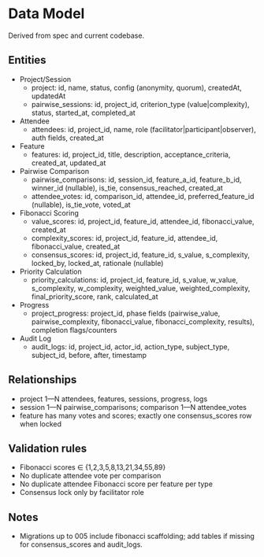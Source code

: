 # Data Model

Derived from spec and current codebase.

## Entities

- Project/Session
  - project: id, name, status, config (anonymity, quorum), createdAt, updatedAt
  - pairwise_sessions: id, project_id, criterion_type (value|complexity), status, started_at, completed_at
- Attendee
  - attendees: id, project_id, name, role (facilitator|participant|observer), auth fields, created_at
- Feature
  - features: id, project_id, title, description, acceptance_criteria, created_at, updated_at
- Pairwise Comparison
  - pairwise_comparisons: id, session_id, feature_a_id, feature_b_id, winner_id (nullable), is_tie, consensus_reached, created_at
  - attendee_votes: id, comparison_id, attendee_id, preferred_feature_id (nullable), is_tie_vote, voted_at
- Fibonacci Scoring
  - value_scores: id, project_id, feature_id, attendee_id, fibonacci_value, created_at
  - complexity_scores: id, project_id, feature_id, attendee_id, fibonacci_value, created_at
  - consensus_scores: id, project_id, feature_id, s_value, s_complexity, locked_by, locked_at, rationale (nullable)
- Priority Calculation
  - priority_calculations: id, project_id, feature_id, s_value, w_value, s_complexity, w_complexity, weighted_value, weighted_complexity, final_priority_score, rank, calculated_at
- Progress
  - project_progress: project_id, phase fields (pairwise_value, pairwise_complexity, fibonacci_value, fibonacci_complexity, results), completion flags/counters
- Audit Log
  - audit_logs: id, project_id, actor_id, action_type, subject_type, subject_id, before, after, timestamp

## Relationships

- project 1—N attendees, features, sessions, progress, logs
- session 1—N pairwise_comparisons; comparison 1—N attendee_votes
- feature has many votes and scores; exactly one consensus_scores row when locked

## Validation rules

- Fibonacci scores ∈ {1,2,3,5,8,13,21,34,55,89}
- No duplicate attendee vote per comparison
- No duplicate attendee Fibonacci score per feature per type
- Consensus lock only by facilitator role

## Notes

- Migrations up to 005 include fibonacci scaffolding; add tables if missing for consensus_scores and audit_logs.
